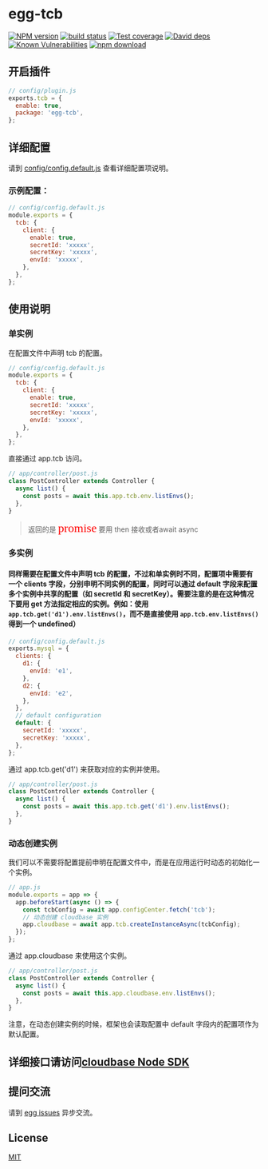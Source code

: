 # egg-tcb

[![NPM version][npm-image]][npm-url]
[![build status][travis-image]][travis-url]
[![Test coverage][codecov-image]][codecov-url]
[![David deps][david-image]][david-url]
[![Known Vulnerabilities][snyk-image]][snyk-url]
[![npm download][download-image]][download-url]

[npm-image]: https://img.shields.io/npm/v/egg-tcb.svg?style=flat-square
[npm-url]: https://npmjs.org/package/egg-tcb
[travis-image]: https://img.shields.io/travis/eggjs/egg-tcb.svg?style=flat-square
[travis-url]: https://travis-ci.org/eggjs/egg-tcb
[codecov-image]: https://img.shields.io/codecov/c/github/eggjs/egg-tcb.svg?style=flat-square
[codecov-url]: https://codecov.io/github/eggjs/egg-tcb?branch=master
[david-image]: https://img.shields.io/david/eggjs/egg-tcb.svg?style=flat-square
[david-url]: https://david-dm.org/eggjs/egg-tcb
[snyk-image]: https://snyk.io/test/npm/egg-tcb/badge.svg?style=flat-square
[snyk-url]: https://snyk.io/test/npm/egg-tcb
[download-image]: https://img.shields.io/npm/dm/egg-tcb.svg?style=flat-square
[download-url]: https://npmjs.org/package/egg-tcb


## 开启插件

```js
// config/plugin.js
exports.tcb = {
  enable: true,
  package: 'egg-tcb',
};
```


## 详细配置

请到 [config/config.default.js](config/config.default.js) 查看详细配置项说明。

### 示例配置：
```js
// config/config.default.js
module.exports = {
  tcb: {
    client: {
      enable: true,
      secretId: 'xxxxx',
      secretKey: 'xxxxx',
      envId: 'xxxxx',
    },
  },
};
```

## 使用说明

### 单实例
在配置文件中声明 tcb 的配置。
```js
// config/config.default.js
module.exports = {
  tcb: {
    client: {
      enable: true,
      secretId: 'xxxxx',
      secretKey: 'xxxxx',
      envId: 'xxxxx',
    },
  },
};
```
直接通过 app.tcb 访问。
```js
// app/controller/post.js
class PostController extends Controller {
  async list() {
    const posts = await this.app.tcb.env.listEnvs();
  },
}
```

<blockquote>
返回的是 <font face="黑体" color="red" size="5">promise</font> 要用 then 接收或者await async
</blockquote>


### 多实例
#### 同样需要在配置文件中声明 tcb 的配置，不过和单实例时不同，配置项中需要有一个 clients 字段，分别申明不同实例的配置，同时可以通过 default 字段来配置多个实例中共享的配置（如 secretId 和 secretKey）。需要注意的是在这种情况下要用 get 方法指定相应的实例。例如：使用 <code>app.tcb.get('d1').env.listEnvs()</code>，而不是直接使用 <code>app.tcb.env.listEnvs()</code> 得到一个 undefined）

```js
// config/config.default.js
exports.mysql = {
  clients: {
    d1: {
      envId: 'e1',
    },
    d2: {
      envId: 'e2', 
    },
  },
  // default configuration
  default: {
    secretId: 'xxxxx',
    secretKey: 'xxxxx',
  },
};
```
通过 app.tcb.get('d1') 来获取对应的实例并使用。
```js
// app/controller/post.js
class PostController extends Controller {
  async list() {
    const posts = await this.app.tcb.get('d1').env.listEnvs();
  },
}
```
### 动态创建实例
我们可以不需要将配置提前申明在配置文件中，而是在应用运行时动态的初始化一个实例。
```js
// app.js
module.exports = app => {
  app.beforeStart(async () => {
    const tcbConfig = await app.configCenter.fetch('tcb');
    // 动态创建 cloudbase 实例
    app.cloudbase = await app.tcb.createInstanceAsync(tcbConfig);
  });
};
```
通过 app.cloudbase 来使用这个实例。
```js
// app/controller/post.js
class PostController extends Controller {
  async list() {
    const posts = await this.app.cloudbase.env.listEnvs();
  },
}
```
注意，在动态创建实例的时候，框架也会读取配置中 default 字段内的配置项作为默认配置。

## 详细接口请访问[cloudbase Node SDK](https://docs.cloudbase.net/api-reference/manager/node/initialization.html)
## 提问交流

请到 [egg issues](https://github.com/juukee/egg-tcb/issues) 异步交流。

## License

[MIT](LICENSE)

